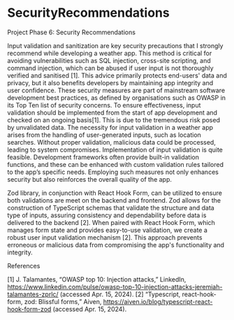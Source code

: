 # SecurityRecommendations

Project Phase 6: Security Recommendations


Input validation and sanitization are key security precautions that I strongly recommend while developing a weather app. This method is critical for avoiding vulnerabilities such as SQL injection, cross-site scripting, and command injection, which can be abused if user input is not thoroughly verified and sanitised [1]. This advice primarily protects end-users' data and privacy, but it also benefits developers by maintaining app integrity and user confidence. 
These security measures are part of mainstream software development best practices, as defined by organisations such as OWASP in its Top Ten list of security concerns. To ensure effectiveness, input validation should be implemented from the start of app development and checked on an ongoing basis[1]. This is due to the tremendous risk posed by unvalidated data.
The necessity for input validation in a weather app arises from the handling of user-generated inputs, such as location searches. Without proper validation, malicious data could be processed, leading to system compromises. Implementation of input validation is quite feasible. Development frameworks often provide built-in validation functions, and these can be enhanced with custom validation rules tailored to the app’s specific needs. Employing such measures not only enhances security but also reinforces the overall quality of the app.

Zod library, in conjunction with React Hook Form, can be utilized to ensure both validations are meet on the backend and frontend. Zod allows for the construction of TypeScript schemas that validate the structure and data type of inputs, assuring consistency and dependability before data is delivered to the backend [2]. When paired with React Hook Form, which manages form state and provides easy-to-use validation, we create a robust user input validation mechanism [2]. This approach prevents erroneous or malicious data from compromising the app's functionality and integrity.








References 

[1] J. Talamantes, “OWASP top 10: Injection attacks,” LinkedIn, https://www.linkedin.com/pulse/owasp-top-10-injection-attacks-jeremiah-talamantes-zprlc/ (accessed Apr. 15, 2024). 
[2] “Typescript, react-hook-form, zod: Blissful forms,” Aiven, https://aiven.io/blog/typescript-react-hook-form-zod (accessed Apr. 15, 2024).


